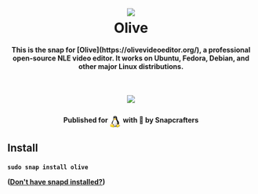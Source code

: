 <h1 align="center">
  <img src="https://user-images.githubusercontent.com/45159366/54486945-b00f0700-484c-11e9-8bd3-d6f74abd6376.png">
  <br />
Olive
</h1>

<p align="center"><b>This is the snap for [Olive](https://olivevideoeditor.org/), a professional open-source NLE video editor. It works on Ubuntu, Fedora, Debian, and other major Linux distributions. </p>

<!-- Uncomment and modify this when you are provided a build status badge
<p align="center">
<a href="https://build.snapcraft.io/user/snapcrafters/fork-and-rename-me"><img src="https://build.snapcraft.io/badge/snapcrafters/fork-and-rename-me.svg" alt="Snap Status"></a>
</p>
-->
<h1 align="center">
  <img src="https://user-images.githubusercontent.com/45159366/54486949-b56c5180-484c-11e9-8c89-dee695adf8fd.jpeg">
  <br />
</h1>

<p align="center">Published for <img src="https://raw.githubusercontent.com/anythingcodes/slack-emoji-for-techies/gh-pages/emoji/tux.png" align="top" width="24" /> with 💝 by Snapcrafters</p>

## Install

    sudo snap install olive

([Don't have snapd installed?](https://snapcraft.io/docs/core/install))
